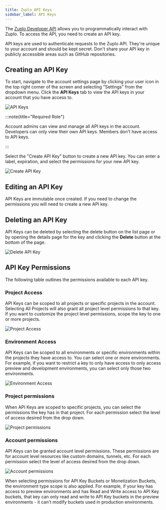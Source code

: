 ```yaml
---
title: Zuplo API Keys
sidebar_label: API Keys
---
```


The [Zuplo Developer API](https://dev.zuplo.com) allows you to programmatically
interact with Zuplo. To access the API, you need to create an API key.

API keys are used to authenticate requests to the Zuplo API. They're unique to
your account and should be kept secret. Don't share your API key in publicly
accessible areas such as GitHub repositories.

## Creating an API Key

To start, navigate to the account settings page by clicking your user icon in
the top right corner of the screen and selecting "Settings" from the dropdown
menu. Click the **API Keys** tab to view the API keys in your account that you
have access to.

![API Keys](/media/zuplo-api-keys/image.png)

:::note{title="Required Role"}

Account admins can view and manage all API keys in the account. Developers can
only view their own API keys. Members don't have access to API keys.

:::

Select the "Create API Key" button to create a new API key. You can enter a
label, expiration, and select the permissions for your new API key.

<EnterpriseFeature name="Fine-grained API Key Management" />

![Create API Key](/media/zuplo-api-keys/image-1.png)

## Editing an API Key

API Keys are immutable once created. If you need to change the permissions you
will need to create a new API key.

## Deleting an API Key

API Keys can be deleted by selecting the delete button on the list page or by
opening the details page for the key and clicking the **Delete** button at the
bottom of the page.

![Delete API Key](/media/zuplo-api-keys/image-2.png)

## API Key Permissions

<EnterpriseFeature name="Fine-grained API Key Management" />

The following table outlines the permissions available to each API key.

### Project Access

API Keys can be scoped to all projects or specific projects in the account.
Selecting All Projects will also grant all project level permissions to that
key. If you want to customize the project level permissions, scope the key to
one or more projects.

![Project Access](/media/zuplo-api-keys/image-3.png)

### Environment Access

API Keys can be scoped to all environments or specific environments within the
projects they have access to. You can select one or more environments. For
example, if you want to restrict a key to only have access to only access
preview and development environments, you can select only those two
environments.

![Environment Access](/media/zuplo-api-keys/image-4.png)

### Project permissions

When API Keys are scoped to specific projects, you can select the permissions
the key has in that project. For each permission select the level of access
desired from the drop down.

![Project permissions](/media/zuplo-api-keys/image-5.png)

### Account permissions

API Keys can be granted account level permissions. These permissions are for
account level resources like custom domains, tunnels, etc. For each permission
select the level of access desired from the drop down.

![Account permissions](/media/zuplo-api-keys/image-6.png)

When selecting permissions for API Key Buckets or Monetization Buckets, the
environment type scope is also applied. For example, if your key has access to
preview environments and has Read and Write access to API Key buckets, that key
can only read and write to API Key buckets in the preview environments - it
can't modify buckets used in production environments.
